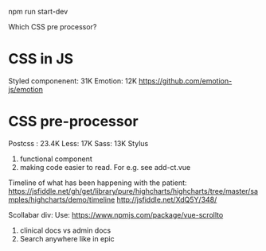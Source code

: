 npm run start-dev

Which CSS pre processor?

# CSS in JS

Styled componenent: 31K
Emotion: 12K https://github.com/emotion-js/emotion

# CSS pre-processor

Postcss : 23.4K
Less: 17K
Sass: 13K
Stylus

1. functional component
2. making code easier to read. For e.g. see add-ct.vue

Timeline of what has been happening with the patient:
https://jsfiddle.net/gh/get/library/pure/highcharts/highcharts/tree/master/samples/highcharts/demo/timeline
http://jsfiddle.net/XdQ5Y/348/

Scollabar div:
Use: https://www.npmjs.com/package/vue-scrollto

1. clinical docs vs admin docs
2. Search anywhere like in epic
